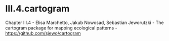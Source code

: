 # III.4.cartogram

Chapter III.4 - Elisa Marchetto, Jakub Nowosad, Sebastian Jeworutzki - The cartogram package for mapping ecological patterns - https://github.com/sjewo/cartogram

